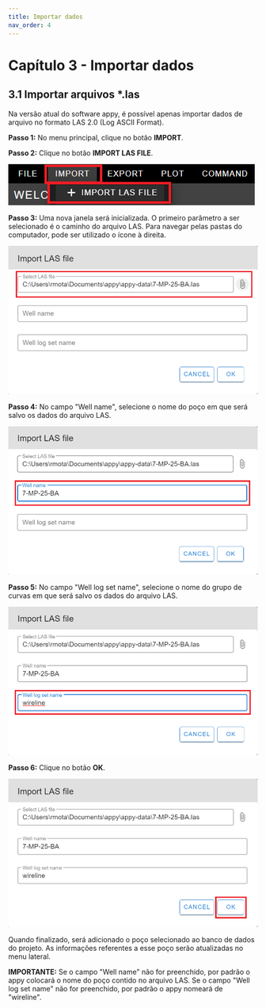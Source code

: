 ```yaml
---
title: Importar dados
nav_order: 4
---
```


# Capítulo 3 - Importar dados

## 3.1 Importar arquivos \*.las

Na versão atual do software appy, é possível apenas importar dados de
arquivo no formato LAS 2.0 (Log ASCII Format).

**Passo 1:** No menu principal, clique no botão **IMPORT**.

**Passo 2:** Clique no botão **IMPORT LAS FILE**.

![](data/images/image37.png)

**Passo 3:** Uma nova janela será inicializada. O primeiro parâmetro a
ser selecionado é o caminho do arquivo LAS. Para navegar pelas pastas do
computador, pode ser utilizado o ícone à direita.

![](data/images/image38.png)

**Passo 4:** No campo "Well name", selecione o nome do poço em que será
salvo os dados do arquivo LAS.

![](data/images/image39.png)

**Passo 5:** No campo "Well log set name", selecione o nome do grupo de
curvas em que será salvo os dados do arquivo LAS.

![](data/images/image42.png)

**Passo 6:** Clique no botão **OK**.

![](data/images/image8.png)

Quando finalizado, será adicionado o poço selecionado ao banco de dados
do projeto. As informações referentes a esse poço serão atualizadas no
menu lateral.

**IMPORTANTE:** Se o campo "Well name" não for preenchido, por padrão o
appy colocará o nome do poço contido no arquivo LAS. Se o campo "Well
log set name" não for preenchido, por padrão o appy nomeará de
"wireline".
